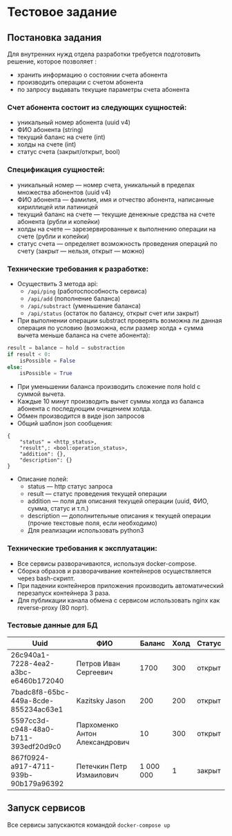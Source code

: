 # Тестовое задание 


## Постановка задания 
Для внутренних нужд отдела разработки требуется подготовить решение, которое позволяет :
* хранить информацию о состоянии счета абонента
* производить операции с счетом абонента
* по запросу выдавать текущие параметры счета абонента

### Счет абонента состоит из следующих сущностей:

* уникальный номер абонента (uuid v4)
* ФИО абонента (string)
* текущий баланс на счете (int)
* холды на счете (int)
* статус счета (закрыт/открыт, bool)

### Спецификация сущностей:

* уникальный номер — номер счета, уникальный в пределах множества абонентов (uuid v4)
* ФИО абонента — фамилия, имя и отчество абонента, написанные кириллицей или латиницей
* текущий баланс на счете — текущие денежные средства на счете абонента (рубли и копейки)
* холды на счете — зарезервированные к выполнению операции на счете (рубли и копейки)
* статус счета — определяет возможность проведения операций по счету (закрыт — нельзя, открыт — можно)

### Технические требования к разработке:

* Осуществить 3 метода api:
  * `/api/ping` (работоспособность сервиса)
  * `/api/add` (пополнение баланса)
  * `/api/substract` (уменьшение баланса)
  * `/api/status` (остаток по балансу, открыт счет или закрыт)
* При выполнении операции substract проверять возможна ли данная операция по условию (возможна, если размер холда + сумма вычета меньше баланса на счете абонента):
```python 
result = balance — hold — substraction
if result < 0:
    isPossible = False
else:
    isPossible = True
```
* При уменьшении баланса производить сложение поля hold с суммой вычета.
* Каждые 10 минут производить вычет суммы холда из баланса абонента с последующим очищением холда.
* Обмен производится в виде json запросов
* Общий шаблон json сообщения:
```
{
    "status" = <http_status>,
    "result",: <bool:operation_status>,
    "addition": {},
    "description": {}
}
```
* Описание полей:
  * status — http статус запроса
  * result — статус проведения текущей операции
  * addition — поля для описания текущей операции (uuid, ФИО, сумма, статус и т.п.)
  * description — дополнительные описания к текущей операции (прочие текстовые поля, если необходимо)
  * Для реализации использовать python3
  
### Технические требования к эксплуатации:
* Все сервисы разворачиваются, используя docker-compose.
* Сборка образов и разворачивание контейнеров осуществляется через bash-скрипт.
* При падении контейнеров приложения производить автоматический перезапуск контейнера 3 раза.
* Для публикации канала обмена c сервисом использовать nginx как reverse-proxy (80 порт).

### Тестовые данные для БД
|Uuid|ФИО|Баланс|Холд|Статус|
|---|---|---|---|---|
|26c940a1-7228-4ea2-a3bc-e6460b172040|Петров Иван Сергеевич|1700|300|открыт|
|7badc8f8-65bc-449a-8cde-855234ac63e1|Kazitsky Jason|200|200|открыт|
|5597cc3d-c948-48a0-b711-393edf20d9c0|Пархоменко Антон Александрович|10|300|открыт|
|867f0924-a917-4711-939b-90b179a96392|Петечкин Петр Измаилович|1 000 000|1|закрыт|


## Запуск сервисов 
Все сервисы запускаются командой `docker-compose up`
